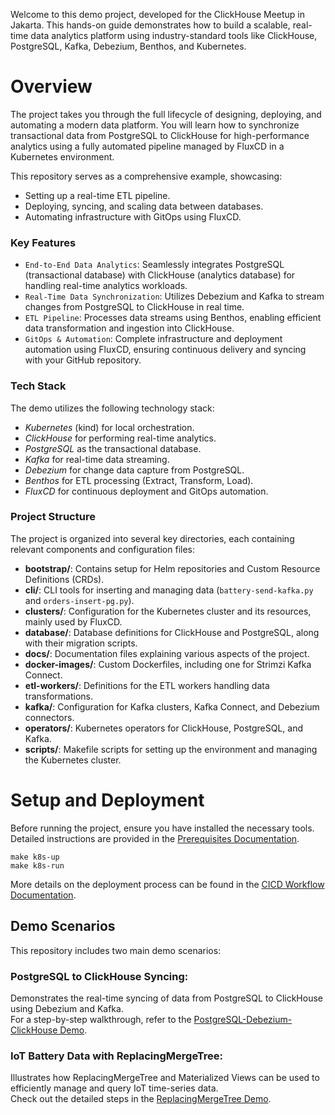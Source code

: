 Welcome to this demo project, developed for the ClickHouse Meetup in Jakarta. This hands-on guide demonstrates how to build a scalable, real-time data analytics platform using industry-standard tools like ClickHouse, PostgreSQL, Kafka, Debezium, Benthos, and Kubernetes.

# Overview

The project takes you through the full lifecycle of designing, deploying, and automating a modern data platform. You will learn how to synchronize transactional data from PostgreSQL to ClickHouse for high-performance analytics using a fully automated pipeline managed by FluxCD in a Kubernetes environment.

This repository serves as a comprehensive example, showcasing:
* Setting up a real-time ETL pipeline.
* Deploying, syncing, and scaling data between databases.
* Automating infrastructure with GitOps using FluxCD.

### Key Features
* `End-to-End Data Analytics`: Seamlessly integrates PostgreSQL (transactional database) with ClickHouse (analytics database) for handling real-time analytics workloads.
* `Real-Time Data Synchronization`: Utilizes Debezium and Kafka to stream changes from PostgreSQL to ClickHouse in real time.
* `ETL Pipeline`: Processes data streams using Benthos, enabling efficient data transformation and ingestion into ClickHouse.
* `GitOps & Automation`: Complete infrastructure and deployment automation using FluxCD, ensuring continuous delivery and syncing with your GitHub repository.

### Tech Stack
The demo utilizes the following technology stack:

* *Kubernetes* (kind) for local orchestration.
* *ClickHouse* for performing real-time analytics.
* *PostgreSQL* as the transactional database.
* *Kafka* for real-time data streaming.
* *Debezium* for change data capture from PostgreSQL.
* *Benthos* for ETL processing (Extract, Transform, Load).
* *FluxCD* for continuous deployment and GitOps automation.

### Project Structure
The project is organized into several key directories, each containing relevant components and configuration files:

* **bootstrap/**: Contains setup for Helm repositories and Custom Resource Definitions (CRDs).
* **cli/**: CLI tools for inserting and managing data (`battery-send-kafka.py` and `orders-insert-pg.py`).
* **clusters/**: Configuration for the Kubernetes cluster and its resources, mainly used by FluxCD.
* **database/**: Database definitions for ClickHouse and PostgreSQL, along with their migration scripts.
* **docs/**: Documentation files explaining various aspects of the project.
* **docker-images/**: Custom Dockerfiles, including one for Strimzi Kafka Connect.
* **etl-workers/**: Definitions for the ETL workers handling data transformations.
* **kafka/**: Configuration for Kafka clusters, Kafka Connect, and Debezium connectors.
* **operators/**: Kubernetes operators for ClickHouse, PostgreSQL, and Kafka.
* **scripts/**: Makefile scripts for setting up the environment and managing the Kubernetes cluster.

# Setup and Deployment
Before running the project, ensure you have installed the necessary tools. Detailed instructions are provided in the [Prerequisites Documentation](./docs/prerequisites.md).

```shell
make k8s-up
make k8s-run
```

More details on the deployment process can be found in the [CICD Workflow Documentation](./docs/fluxcd_workflow.md).

## Demo Scenarios
This repository includes two main demo scenarios:

### PostgreSQL to ClickHouse Syncing:
Demonstrates the real-time syncing of data from PostgreSQL to ClickHouse using Debezium and Kafka.  
For a step-by-step walkthrough, refer to the [PostgreSQL-Debezium-ClickHouse Demo](./docs/demo_postgres_debezium_clickhouse.md).

### IoT Battery Data with ReplacingMergeTree:
Illustrates how ReplacingMergeTree and Materialized Views can be used to efficiently manage and query IoT time-series data.  
Check out the detailed steps in the [ReplacingMergeTree Demo](./docs/demo_replacing_merge_tree.md).
